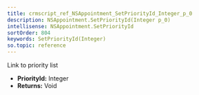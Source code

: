 ```yaml
---
title: crmscript_ref_NSAppointment_SetPriorityId_Integer_p_0
description: NSAppointment.SetPriorityId(Integer p_0)
intellisense: NSAppointment.SetPriorityId
sortOrder: 804
keywords: SetPriorityId(Integer)
so.topic: reference
---
```



Link to priority list



* **PriorityId:** Integer
* **Returns:** Void


